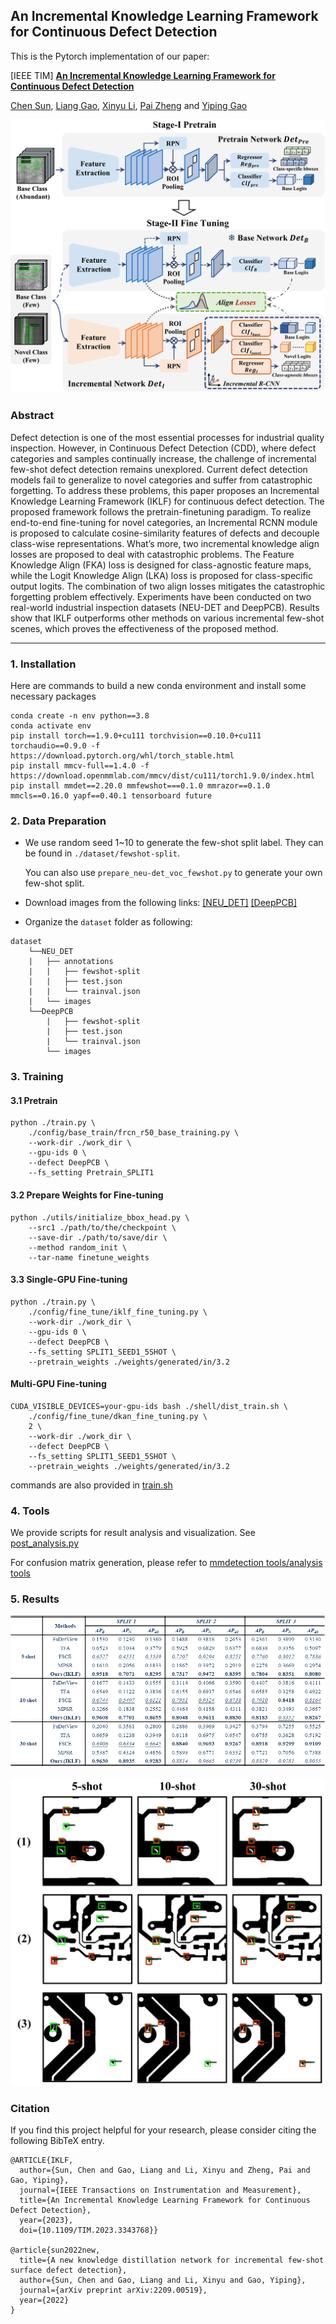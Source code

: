 ## An Incremental Knowledge Learning Framework for Continuous Defect Detection

This is the Pytorch implementation of our paper:

[IEEE TIM] [**An Incremental Knowledge Learning Framework for Continuous Defect Detection**](https://ieeexplore.ieee.org/document/10363216)

[Chen Sun](https://www.researchgate.net/profile/Chen-Sun-58), [Liang Gao](https://scholar.google.com/citations?user=NqIi8_8AAAAJ&hl=zh-CN), [Xinyu Li](https://www.researchgate.net/profile/Xinyu-Li-35?_sg=HniCSh_9wETKrPDKowJTPZaQ0aUGSyNJMi7eFJiEjz28mrDoxMPCY8NyGfYH1ds2e7b_6O65-Ng0OjZMX-dOlz45r1KcD0tL), [Pai Zheng](https://scholar.google.com.hk/citations?user=gS7pL68AAAAJ&hl=en) and [Yiping Gao](https://www.researchgate.net/profile/Yiping-Gao?_sg=aWBg1PwHU21eb8tNH77N9_9eTPrCGiPdGQKS6saBwmoGk5BzLNteS0VLyLjjUVRLtowxSXVWylwWBNe4jOZtMt72s3WdeS-z) 


![](./resources/framework.png)

### Abstract

Defect detection is one of the most essential processes for industrial quality inspection. However, in Continuous Defect Detection (CDD), where defect categories and samples continually increase, the challenge of incremental few-shot defect detection remains unexplored. Current defect detection models fail to generalize to novel categories and suffer from catastrophic forgetting. To address these problems, this paper proposes an Incremental Knowledge Learning Framework (IKLF) for continuous defect detection. The proposed framework follows the pretrain-finetuning paradigm. To realize end-to-end fine-tuning for novel categories, an Incremental RCNN module is proposed to calculate cosine-similarity features of defects and decouple class-wise representations. What’s more, two incremental knowledge align losses are proposed to deal with catastrophic problems. The Feature Knowledge Align (FKA) loss is designed for class-agnostic feature maps, while the Logit Knowledge Align (LKA) loss is proposed for class-specific output logits. The combination of two align losses mitigates the catastrophic forgetting problem effectively. Experiments have been conducted on two real-world industrial inspection datasets (NEU-DET and DeepPCB). Results show that IKLF outperforms other methods on various incremental few-shot scenes, which proves the effectiveness of the proposed method.

---

### 1. Installation
Here are commands to build a new conda environment and install some necessary packages
```
conda create -n env python==3.8
conda activate env
pip install torch==1.9.0+cu111 torchvision==0.10.0+cu111 torchaudio==0.9.0 -f https://download.pytorch.org/whl/torch_stable.html
pip install mmcv-full==1.4.0 -f https://download.openmmlab.com/mmcv/dist/cu111/torch1.9.0/index.html
pip install mmdet==2.20.0 mmfewshot===0.1.0 mmrazor==0.1.0 mmcls==0.16.0 yapf==0.40.1 tensorboard future
```

### 2. Data Preparation

* We use random seed 1~10 to generate the few-shot split label. They can be found in  `./dataset/fewshot-split`. 

    You can also use `prepare_neu-det_voc_fewshot.py` to generate your own few-shot split.

* Download images from the following links:
[[NEU_DET]](https://www.kaggle.com/datasets/kaustubhdikshit/neu-surface-defect-database) 
[[DeepPCB]](https://github.com/tangsanli5201/DeepPCB)

* Organize the `dataset` folder as following:

```
dataset
    └──NEU_DET
    |   ├── annotations
    |   |   ├── fewshot-split
    |   |   ├── test.json
    |   |   └── trainval.json
    |   └── images  
    └──DeepPCB
        |   ├── fewshot-split
        |   ├── test.json
        |   └── trainval.json
        └── images  
```
### 3. Training
#### 3.1 Pretrain
```
python ./train.py \
    ./config/base_train/frcn_r50_base_training.py \
    --work-dir ./work_dir \
    --gpu-ids 0 \
    --defect DeepPCB \
    --fs_setting Pretrain_SPLIT1
```
#### 3.2 Prepare Weights for Fine-tuning
```
python ./utils/initialize_bbox_head.py \
    --src1 ./path/to/the/checkpoint \
    --save-dir ./path/to/save/dir \
    --method random_init \
    --tar-name finetune_weights
```
#### 3.3 Single-GPU Fine-tuning
```
python ./train.py \
    ./config/fine_tune/iklf_fine_tuning.py \
    --work-dir ./work_dir \
    --gpu-ids 0 \
    --defect DeepPCB \
    --fs_setting SPLIT1_SEED1_5SHOT \
    --pretrain_weights ./weights/generated/in/3.2
```
#### Multi-GPU Fine-tuning

```
CUDA_VISIBLE_DEVICES=your-gpu-ids bash ./shell/dist_train.sh \
    ./config/fine_tune/dkan_fine_tuning.py \
    2 \
    --work-dir ./work_dir \
    --defect DeepPCB \
    --fs_setting SPLIT1_SEED1_5SHOT \
    --pretrain_weights ./weights/generated/in/3.2

```
commands are also provided in [train.sh](https://github.com/Chan-Sun/IFSDD/blob/main/shell/train.sh)
### 4. Tools

We provide scripts for result analysis and visualization.
See [post_analysis.py](https://github.com/Chan-Sun/IFSDD/blob/master/utils/post_analysis.py)

For confusion matrix generation, please refer to [mmdetection tools/analysis tools](https://github.com/open-mmlab/mmdetection/tree/main/tools/analysis_tools)
### 5. Results

![](./resources/results.png)


![](./resources/visualization.png)

### Citation
If you find this project helpful for your research, please consider citing the following BibTeX entry.
```
@ARTICLE{IKLF,
  author={Sun, Chen and Gao, Liang and Li, Xinyu and Zheng, Pai and Gao, Yiping},
  journal={IEEE Transactions on Instrumentation and Measurement}, 
  title={An Incremental Knowledge Learning Framework for Continuous Defect Detection}, 
  year={2023},
  doi={10.1109/TIM.2023.3343768}}

@article{sun2022new,
  title={A new knowledge distillation network for incremental few-shot surface defect detection},
  author={Sun, Chen and Gao, Liang and Li, Xinyu and Gao, Yiping},
  journal={arXiv preprint arXiv:2209.00519},
  year={2022}
}
```
